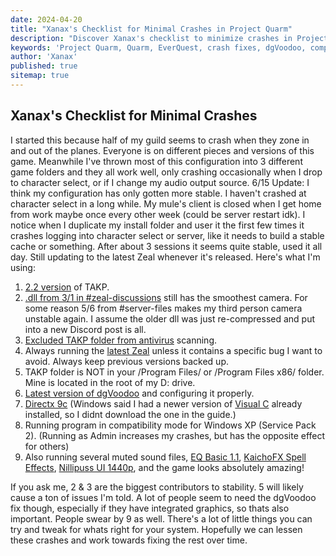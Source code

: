 ```yaml
---
date: 2024-04-20
title: "Xanax's Checklist for Minimal Crashes in Project Quarm"
description: "Discover Xanax's checklist to minimize crashes in Project Quarm, including tips on configurations, dgVoodoo fixes, and compatibility settings."
keywords: 'Project Quarm, Quarm, EverQuest, crash fixes, dgVoodoo, compatibility settings, TAKP, Zeal, DirectX 9c'
author: 'Xanax'
published: true
sitemap: true
---
```


## Xanax's Checklist for Minimal Crashes

I started this because half of my guild seems to crash when they zone in and out of the planes. Everyone is on different pieces and versions of this game. Meanwhile I've thrown most of this configuration into 3 different game folders and they all work well, only crashing occasionally when I drop to character select, or if I change my audio output source. 6/15 Update: I think my configuration has only gotten more stable. I haven't crashed at character select in a long while. My mule's client is closed when I get home from work maybe once every other week (could be server restart idk). I notice when I duplicate my install folder and user it the first few times it crashes logging into character select or server, like it needs to build a stable cache or something. After about 3 sessions it seems quite stable, used it all day. Still updating to the latest Zeal whenever it's released. Here's what I'm using:

1. [2.2 version](https://drive.google.com/file/d/1qoBktDeJMJKPBr-EZxub1vspJhz11i1y) of TAKP.
2. [.dll from 3/1 in #zeal-discussions](https://discord.com/channels/1133452007412334643/1210670176077348934/1227704216655761499) still has the smoothest camera. For some reason 5/6 from #server-files makes my third person camera unstable again. I assume the older dll was just re-compressed and put into a new Discord post is all.
3. [Excluded TAKP folder from antivirus](https://quarm.guide/installing-the-game#prerequisite-2-required-excluding-your-takp-installation) scanning.
4. Always running the [latest Zeal](https://github.com/iamclint/Zeal/releases) unless it contains a specific bug I want to avoid. Always keep previous versions backed up.
5. TAKP folder is NOT in your /Program Files/ or /Program Files x86/ folder. Mine is located in the root of my D: drive.
6. [Latest version of dgVoodoo](http://dege.freeweb.hu/dgVoodoo2/dgVoodoo2/) and configuring it properly.
7. [Directx 9c](https://www.microsoft.com/en-us/download/details.aspx?id=8109) (Windows said I had a newer version of [Visual C](https://www.microsoft.com/en-us/download/details.aspx?id=53587) already installed, so I didnt download the one in the guide.)
8. Running program in compatibility mode for Windows XP (Service Pack 2). (Running as Admin increases my crashes, but has the opposite effect for others)
9. Also running several muted sound files, [EQ Basic 1.1](https://www.reddit.com/r/project1999/comments/10rz5r0/eq_basic_v11_an_eq_graphics_overhaul_project/), [KaichoFX Spell Effects](https://www.reddit.com/r/ProjectQuarm/comments/17h98xq/comment/k6prhur/), [Nillipuss UI 1440p](https://github.com/NilliP/NillipussUI_1440p), and the game looks absolutely amazing!

If you ask me, 2 & 3 are the biggest contributors to stability. 5 will likely cause a ton of issues I'm told. A lot of people seem to need the dgVoodoo fix though, especially if they have integrated graphics, so thats also important. People swear by 9 as well. There's a lot of little things you can try and tweak for whats right for your system. Hopefully we can lessen these crashes and work towards fixing the rest over time.

